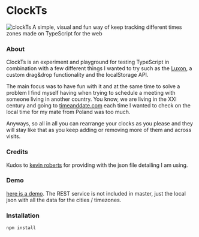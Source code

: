 # ClockTs
![clockTs](https://i.ibb.co/R4TBJWL/clock-Ts-img.png)
A simple, visual and fun way of keep tracking different times zones made on TypeScript for the web

### About

ClockTs is an experiment and playground for testing TypeScript in combination with a few different things I wanted to try such as the [Luxon](https://moment.github.io/luxon/#/), a custom drag&drop functionality and the localStorage API.

The main focus was to have fun with it and at the same time to solve a problem I find myself having when trying to schedule a meeting with someone living in another country. You know, we are living in the XXI century and going to [timeanddate.com](https://www.timeanddate.com/) each time I wanted to check on the local time for my mate from Poland was too much.

Anyways, so all in all you can rearrange your clocks as you please and they will stay like that as you keep adding or removing more of them and across visits.

### Credits

Kudos to [kevin roberts](https://github.com/kevinroberts) for providing with the json file detailing I am using.

### Demo

[here is a demo](https://www.roabhi.es/clockTs). The REST service is not included in master, just the local json with all the data for the cities / timezones.


### Installation

`npm install`